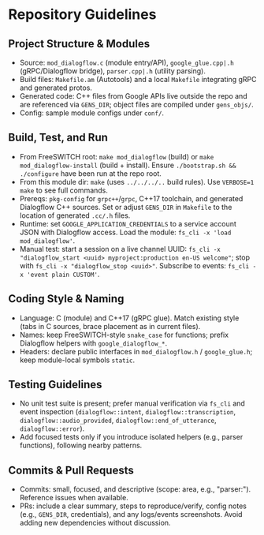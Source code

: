 # Repository Guidelines

## Project Structure & Modules
- Source: `mod_dialogflow.c` (module entry/API), `google_glue.cpp|.h` (gRPC/Dialogflow bridge), `parser.cpp|.h` (utility parsing).
- Build files: `Makefile.am` (Autotools) and a local `Makefile` integrating gRPC and generated protos.
- Generated code: C++ files from Google APIs live outside the repo and are referenced via `GENS_DIR`; object files are compiled under `gens_objs/`.
- Config: sample module configs under `conf/`.

## Build, Test, and Run
- From FreeSWITCH root: `make mod_dialogflow` (build) or `make mod_dialogflow-install` (build + install). Ensure `./bootstrap.sh && ./configure` have been run at the repo root.
- From this module dir: `make` (uses `../../../..` build rules). Use `VERBOSE=1 make` to see full commands.
- Prereqs: `pkg-config` for `grpc++`/`grpc`, C++17 toolchain, and generated Dialogflow C++ sources. Set or adjust `GENS_DIR` in `Makefile` to the location of generated `.cc/.h` files.
- Runtime: set `GOOGLE_APPLICATION_CREDENTIALS` to a service account JSON with Dialogflow access. Load the module: `fs_cli -x 'load mod_dialogflow'`.
- Manual test: start a session on a live channel UUID: `fs_cli -x "dialogflow_start <uuid> myproject:production en-US welcome"`; stop with `fs_cli -x "dialogflow_stop <uuid>"`. Subscribe to events: `fs_cli -x 'event plain CUSTOM'`.

## Coding Style & Naming
- Language: C (module) and C++17 (gRPC glue). Match existing style (tabs in C sources, brace placement as in current files).
- Names: keep FreeSWITCH-style `snake_case` for functions; prefix Dialogflow helpers with `google_dialogflow_*`.
- Headers: declare public interfaces in `mod_dialogflow.h` / `google_glue.h`; keep module-local symbols `static`.

## Testing Guidelines
- No unit test suite is present; prefer manual verification via `fs_cli` and event inspection (`dialogflow::intent`, `dialogflow::transcription`, `dialogflow::audio_provided`, `dialogflow::end_of_utterance`, `dialogflow::error`).
- Add focused tests only if you introduce isolated helpers (e.g., parser functions), following nearby patterns.

## Commits & Pull Requests
- Commits: small, focused, and descriptive (scope: area, e.g., "parser:"). Reference issues when available.
- PRs: include a clear summary, steps to reproduce/verify, config notes (e.g., `GENS_DIR`, credentials), and any logs/events screenshots. Avoid adding new dependencies without discussion.
